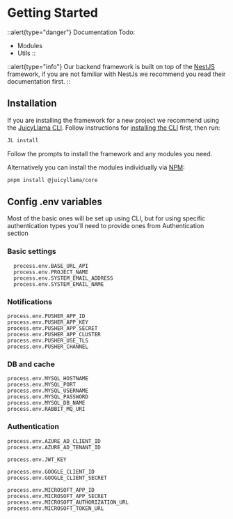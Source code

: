# Getting Started

::alert{type="danger"}
Documentation Todo:
- Modules
- Utils
::

::alert{type="info"}
Our backend framework is built on top of the [NestJS](https://nestjs.com/) framework, if you are not familiar with NestJs we recommend you read their documentation first.
::

## Installation

If you are installing the framework for a new project we recommend using the [JuicyLlama CLI](https://github.com/juicyllama-npm/cli). Follow instructions for [installing the CLI](/common/cli/readme#installation) first, then run:

```bash
JL install
```

Follow the prompts to install the framework and any modules you need.

Alternatively you can install the modules individually via [NPM](https://www.npmjs.com/package/@juicyllama/core):

```bash
pnpm install @juicyllama/core
```

## Config .env variables

Most of the basic ones will be set up using CLI, but for using specific authentication types you'll need to provide ones from Authentication section

### Basic settings

```
  process.env.BASE_URL_API
  process.env.PROJECT_NAME
  process.env.SYSTEM_EMAIL_ADDRESS
  process.env.SYSTEM_EMAIL_NAME
```

### Notifications

```
process.env.PUSHER_APP_ID
process.env.PUSHER_APP_KEY
process.env.PUSHER_APP_SECRET
process.env.PUSHER_APP_CLUSTER
process.env.PUSHER_USE_TLS
process.env.PUSHER_CHANNEL
```

### DB and cache

```
process.env.MYSQL_HOSTNAME
process.env.MYSQL_PORT
process.env.MYSQL_USERNAME
process.env.MYSQL_PASSWORD
process.env.MYSQL_DB_NAME
process.env.RABBIT_MQ_URI
```

### Authentication

```
process.env.AZURE_AD_CLIENT_ID
process.env.AZURE_AD_TENANT_ID

process.env.JWT_KEY

process.env.GOOGLE_CLIENT_ID
process.env.GOOGLE_CLIENT_SECRET

process.env.MICROSOFT_APP_ID
process.env.MICROSOFT_APP_SECRET
process.env.MICROSOFT_AUTHORIZATION_URL
process.env.MICROSOFT_TOKEN_URL
```

